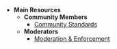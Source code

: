 <!-- _sidebar.md -->
<!-- Template: - [DisplayText](mdfile.md "Title") -->

- **Main Resources**
  - <b>Community Members</b>
    - [Community Standards](standards.md "Community Standards Guide")
  - <b>Moderators</b>
    - [Moderation & Enforcement](enforcement.md "Moderation & Enforcement Playbook")
